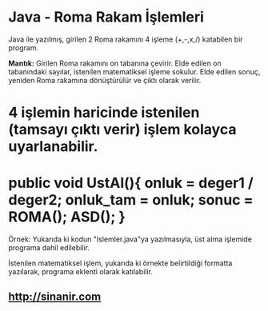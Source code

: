 # Java - Roma Rakam İşlemleri
Java ile yazılmış, girilen 2 Roma rakamını 4 işleme (+,-,x,/) katabilen bir program. 

**Mantık:**
Girilen Roma rakamını on tabanına çevirir.
Elde edilen on tabanındaki sayılar, istenilen matematiksel işleme sokulur.
Elde edilen sonuç, yeniden Roma rakamına dönüştürülür ve çıktı olarak verilir.


4 işlemin haricinde istenilen (tamsayı çıktı verir) işlem kolayca uyarlanabilir.
==================================================
public void UstAl(){
		onluk = deger1 / deger2;
		onluk_tam = onluk;
		sonuc = ROMA();
    ASD();
	}
==================================================
Örnek: Yukarıda ki kodun "Islemler.java"ya 
yazılmasıyla, üst alma işlemide programa dahil 
edilebilir.

İstenilen matematiksel işlem, yukarıda ki örnekte belirtildiği 
formatta yazılarak, programa eklenti olarak katılabilir.

## http://sinanir.com
